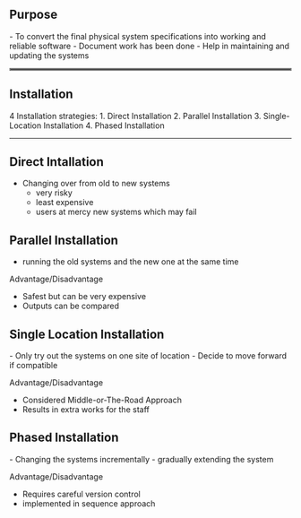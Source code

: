 
<h2>Purpose</h2>
- To convert the final physical system specifications into working and reliable software
- Document work has been done
- Help in maintaining and updating the systems

<hr style="border: 2px solid grey;">

<h2>Installation</h2>
4 Installation strategies:
1. Direct Installation
2. Parallel Installation
3. Single-Location Installation
4. Phased Installation

---

<h2>Direct Intallation</h2>

- Changing over from old to new systems
	- very risky
	- least expensive
	- users at mercy new systems which may fail


<h2>Parallel Installation</h2>

- running the old systems and the new one at the same time

Advantage/Disadvantage
- Safest but can be very expensive
- Outputs can be compared


<h2>Single Location Installation</h2>
- Only try out the systems on one site of location
- Decide to move forward if compatible

Advantage/Disadvantage
- Considered Middle-or-The-Road Approach
- Results in extra works for the staff

<h2>Phased Installation</h2>
- Changing the systems incrementally
- gradually extending the system

Advantage/Disadvantage
- Requires careful version control
- implemented in sequence approach
